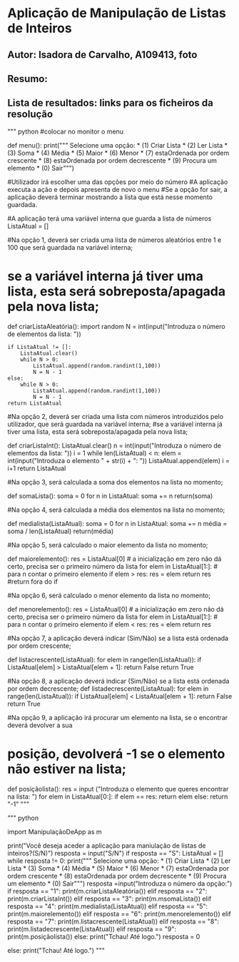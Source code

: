 # Aplicação de Manipulação de Listas de Inteiros
## Autor: Isadora de Carvalho, A109413, foto
## Resumo: 
## Lista de resultados: links para os ficheiros da resolução

""" python 
#colocar no monitor o menu

def menu():
    print(""" Selecione uma opção:
    * (1) Criar Lista 
    * (2) Ler Lista
    * (3) Soma
    * (4) Média
    * (5) Maior
    * (6) Menor
    * (7) estaOrdenada por ordem crescente
    * (8) estaOrdenada por ordem decrescente
    * (9) Procura um elemento
    * (0) Sair""")

#Utilizador irá escolher uma das opções por meio do número 
#A aplicação executa a ação e depois apresenta de novo o menu 
#Se a opção for sair, a aplicação deverá terminar mostrando a lista que está nesse momento guardada.

#A aplicação terá uma variável interna que guarda a lista de números
ListaAtual = []

#Na opção 1, deverá ser criada uma lista de números aleatórios entre 1 e 100 que será guardada na variável interna;
# se a variável interna já tiver uma lista, esta será sobreposta/apagada pela nova lista;
def criarListaAleatória():
    import random 
    N = int(input("Introduza o número de elementos da lista: "))

    if ListaAtual != []:
        ListaAtual.clear()
        while N > 0:
            ListaAtual.append(random.randint(1,100))
            N = N - 1
    else:
        while N > 0:
            ListaAtual.append(random.randint(1,100))
            N = N - 1
    return ListaAtual
#Na opção 2, deverá ser criada uma lista com números introduzidos pelo utilizador, que será guardada na variável interna;
#se a variável interna já tiver uma lista, esta será sobreposta/apagada pela nova lista;

def criarListaInt():
    ListaAtual.clear()
    n = int(input("Introduza o número de elementos da lista: "))
    i = 1
    while len(ListaAtual) < n:
        elem = int(input("Introduza o elemento " + str(i) + ": "))
        ListaAtual.append(elem)
        i = i+1
    return ListaAtual




#Na opção 3, será calculada a soma dos elementos na lista no momento;

def somaLista():
    soma = 0
    for n in ListaAtual:
        soma += n
    return(soma)
        

#Na opção 4, será calculada a média dos elementos na lista no momento;

def medialista(ListaAtual):
    soma = 0
    for n in ListaAtual:
        soma += n 
    média = soma / len(ListaAtual)
    return(média)

#Na opção 5, será calculado o maior elemento da lista no momento;

def maiorelemento():
    res = ListaAtual[0] # a inicialização em zero não dá certo, precisa ser o primeiro número da lista 
    for elem in ListaAtual[1:]: # para n contar o primeiro elemento
        if elem > res: 
            res = elem
    return res #return fora do if


#Na opção 6, será calculado o menor elemento da lista no momento;

def menorelemento():
    res = ListaAtual[0] # a inicialização em zero não dá certo, precisa ser o primeiro número da lista 
    for elem in ListaAtual[1:]: # para n contar o primeiro elemento
        if elem < res: 
            res = elem
    return res

#Na opção 7, a aplicação deverá indicar (Sim/Não) se a lista está ordenada por ordem crescente;

def listacrescente(ListaAtual):
    for elem in range(len(ListaAtual)):
        if ListaAtual[elem] > ListaAtual[elem + 1]:
            return False
    return True

    


#Na opção 8, a aplicação deverá indicar (Sim/Não) se a lista está ordenada por ordem decrescente;
def listadecrescente(ListaAtual):
    for elem in range(len(ListaAtual)):
        if ListaAtual[elem] < ListaAtual[elem + 1]:
            return False
    return True


#Na opção 9, a aplicação irá procurar um elemento na lista, se o encontrar deverá devolver a sua 
# posição, devolverá -1 se o elemento não estiver na lista;

def posiçãolista():
    res = input ("Introduza o elemento que queres encontrar na lista: ")
    for elem in ListaAtual[0:]:
        if elem == res:
         return elem
        else:
            return "-1" """

 """ python

 import ManipulaçãoDeApp as m

print("Você deseja aceder a aplicação para maniulação de listas de inteiros?(S/N)")
resposta = input("S/N")
if resposta == "S":
    ListaAtual = []
    while resposta != 0:
        print(""" Selecione uma opção:
         * (1) Criar Lista 
         * (2) Ler Lista
         * (3) Soma
         * (4) Média
         * (5) Maior
         * (6) Menor
         * (7) estaOrdenada por ordem crescente
         * (8) estaOrdenada por ordem decrescente
         * (9) Procura um elemento
         * (0) Sair""")
        resposta =input("Introduza o número da opção:")
        if resposta == "1":
            print(m.criarListaAleatória()) 
        elif resposta == "2":
            print(m.criarListaInt())
        elif resposta == "3":
            print(m.msomaLista())
        elif resposta == "4":
            print(m.medialista(ListaAtual))
        elif resposta == "5":
            print(m.maiorelemento())
        elif resposta == "6":
            print(m.menorelemento())
        elif resposta == "7":
            print(m.listacrescente(ListaAtual))
        elif resposta == "8":
            print(m.listadecrescente(ListaAtual))
        elif resposta == "9":
            print(m.posiçãolista())
        else:
            print("Tchau! Até logo.")
            resposta = 0

else:
    print("Tchau! Até logo.") """
        
